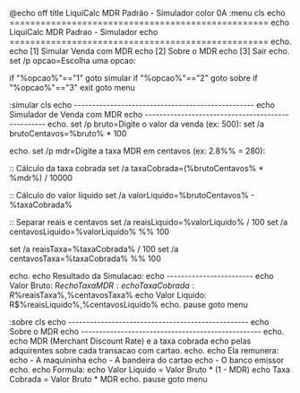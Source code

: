 @echo off
title LiquiCalc MDR Padrão - Simulador
color 0A
:menu
cls
echo ==================================================
echo           LiquiCalc MDR Padrao - Simulador
echo ==================================================
echo.
echo [1] Simular Venda com MDR
echo [2] Sobre o MDR
echo [3] Sair
echo.
set /p opcao=Escolha uma opcao: 

if "%opcao%"=="1" goto simular
if "%opcao%"=="2" goto sobre
if "%opcao%"=="3" exit
goto menu

:simular
cls
echo --------------------------------------------------
echo            Simulador de Venda com MDR
echo --------------------------------------------------
echo.
set /p bruto=Digite o valor da venda (ex: 500): 
set /a brutoCentavos=%bruto% * 100

echo.
set /p mdr=Digite a taxa MDR em centavos (ex: 2.8%% = 280): 


:: Cálculo da taxa cobrada
set /a taxaCobrada=(%brutoCentavos% * %mdr%) / 10000

:: Cálculo do valor líquido
set /a valorLiquido=%brutoCentavos% - %taxaCobrada%

:: Separar reais e centavos
set /a reaisLiquido=%valorLiquido% / 100
set /a centavosLiquido=%valorLiquido% %% 100

set /a reaisTaxa=%taxaCobrada% / 100
set /a centavosTaxa=%taxaCobrada% %% 100

echo.
echo Resultado da Simulacao:
echo ------------------------
echo Valor Bruto:     R$%bruto%,00
echo Taxa MDR:        %mdr%%% 
echo Taxa Cobrada:    R$%reaisTaxa%,%centavosTaxa%
echo Valor Liquido:   R$%reaisLiquido%,%centavosLiquido%
echo.
pause
goto menu

:sobre
cls
echo --------------------------------------------------
echo                   Sobre o MDR
echo --------------------------------------------------
echo.
echo MDR (Merchant Discount Rate) e a taxa cobrada
echo pelas adquirentes sobre cada transacao com cartao.
echo.
echo Ela remunera:
echo - A maquininha
echo - A bandeira do cartao
echo - O banco emissor
echo.
echo Formula:
echo Valor Liquido = Valor Bruto * (1 - MDR)
echo Taxa Cobrada  = Valor Bruto * MDR
echo.
pause
goto menu
